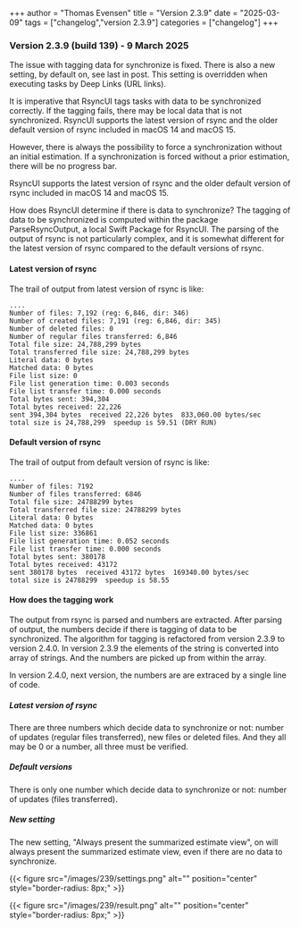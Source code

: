 +++
author = "Thomas Evensen"
title = "Version 2.3.9"
date = "2025-03-09"
tags = ["changelog","version 2.3.9"]
categories = ["changelog"]
+++

### Version 2.3.9 (build 139) - 9 March 2025

The issue with tagging data for synchronize is fixed. There is also a new setting, by default on, see last in post. This setting is overridden when executing tasks by Deep Links (URL links).

It is imperative that RsyncUI tags tasks with data to be synchronized correctly. If the tagging fails, there may be local data that is not synchronized. RsyncUI supports the latest version of rsync and the older default version of rsync included in macOS 14 and macOS 15.

However, there is always the possibility to force a synchronization without an initial estimation. If a synchronization is forced without a prior estimation, there will be no progress bar.

RsyncUI supports the latest version of rsync and the older default version of rsync included in macOS 14 and macOS 15.

How does RsyncUI determine if there is data to synchronize? The tagging of data to be synchronized is computed within the package
ParseRsyncOutput, a local Swift Package for RsyncUI. The parsing of the output of rsync is not particularly complex, and it is
somewhat different for the latest version of rsync compared to the default versions of rsync.

#### Latest version of rsync

The trail of output from latest version of rsync is like:

```
....
Number of files: 7,192 (reg: 6,846, dir: 346)
Number of created files: 7,191 (reg: 6,846, dir: 345)
Number of deleted files: 0
Number of regular files transferred: 6,846
Total file size: 24,788,299 bytes
Total transferred file size: 24,788,299 bytes
Literal data: 0 bytes
Matched data: 0 bytes
File list size: 0
File list generation time: 0.003 seconds
File list transfer time: 0.000 seconds
Total bytes sent: 394,304
Total bytes received: 22,226
sent 394,304 bytes  received 22,226 bytes  833,060.00 bytes/sec
total size is 24,788,299  speedup is 59.51 (DRY RUN)
```

#### Default version of rsync

The trail of output from default version of rsync is like:

```
....
Number of files: 7192
Number of files transferred: 6846
Total file size: 24788299 bytes
Total transferred file size: 24788299 bytes
Literal data: 0 bytes
Matched data: 0 bytes
File list size: 336861
File list generation time: 0.052 seconds
File list transfer time: 0.000 seconds
Total bytes sent: 380178
Total bytes received: 43172
sent 380178 bytes  received 43172 bytes  169340.00 bytes/sec
total size is 24788299  speedup is 58.55
```

#### How does the tagging work

The output from rsync is parsed and numbers are extracted. After parsing of output, the numbers decide if there is tagging of data to be synchronized. The algorithm for tagging is refactored from version 2.3.9 to version 2.4.0. In version 2.3.9 the elements of the string is converted into array of strings. And the numbers are picked up from within the array. 

In version 2.4.0, next version, the numbers are are extraced by a single line of code. 

##### Latest version of rsync

There are three numbers which decide data to synchronize or not: number of updates (regular files transferred), new files or deleted files. And they all may be 0 or a number, all three must be verified.

##### Default versions

There is only one number which decide data to synchronize or not: number of updates (files transferred).

##### New setting

The new setting, "Always present the summarized estimate view", on will always present the summarized estimate view, even if there are no data to synchronize.

{{< figure src="/images/239/settings.png" alt="" position="center" style="border-radius: 8px;" >}}

{{< figure src="/images/239/result.png" alt="" position="center" style="border-radius: 8px;" >}}
